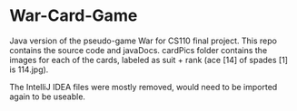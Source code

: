 War-Card-Game
=============

Java version of the pseudo-game War for CS110 final project. This repo contains the source code and javaDocs. cardPics folder contains the images for each of the cards, labeled as suit + rank (ace [14] of spades [1] is 114.jpg). 

The IntelliJ IDEA files were mostly removed, would need to be imported again to be useable.
